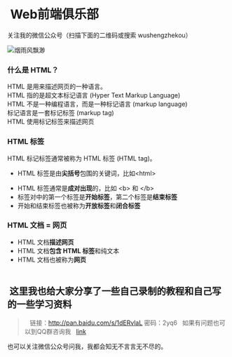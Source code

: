 #  Web前端俱乐部

关注我的微信公众号（扫描下面的二维码或搜索 wushengzhekou）  

![烟雨风飘渺](https://mail.qq.com/cgi-bin/viewfile?f=BB7A4FFD0D33BF58844A85F8132175CF3ED92EB9AAFBFEC6225A2EE8928DDD4FC345B377B4A8697E261E1D0C2422EFD49A3DCED905BA5AA4BF4719432FE6B8427EE6FCE7634FE995E95B1DDDF5C43E8F8C9DDA49E0A0B505AFC23189BE966DCB&mailid=ZC0223-vARpoeAmqLAeNhJKDmiYN72&sid=jDTbaypf8_uoHjpj&net=3413538826)

###  什么是 HTML？  
HTML 是用来描述网页的一种语言。  
HTML 指的是超文本标记语言 (Hyper Text Markup Language)  
HTML 不是一种编程语言，而是一种标记语言 (markup language)  
标记语言是一套标记标签 (markup tag)  
HTML 使用标记标签来描述网页  

###  HTML 标签  
HTML 标记标签通常被称为 HTML 标签 (HTML tag)。  
  +  HTML 标签是由**尖括号**包围的关键词，比如&lt;html&gt;  
  -  HTML 标签通常是**成对出现**的，比如 &lt;b&gt; 和 &lt;/b&gt;  
  - 标签对中的第一个标签是**开始标签**，第二个标签是**结束标签**  
  -  开始和结束标签也被称为**开放标签**和**闭合标签**  
  
###  HTML 文档 = 网页  
  -  HTML 文档**描述网页**  
  -  HTML 文档**包含 HTML 标签**和纯文本  
  -  HTML 文档也被称为**网页**  
  
##  这里我也给大家分享了一些自己录制的教程和自己写的一些学习资料  
>    链接：http://pan.baidu.com/s/1dERvlaL 密码：2yq6  
如果有问题也可以到QQ群咨询我  
[link](http://shang.qq.com/wpa/qunwpa?idkey=7778213778b4e241a0f361e0339e91195c30ea9bff36fa9e040be091b0f3ecd0)

也可以关注微信公众号问我，我都会知无不言言无不尽的。
